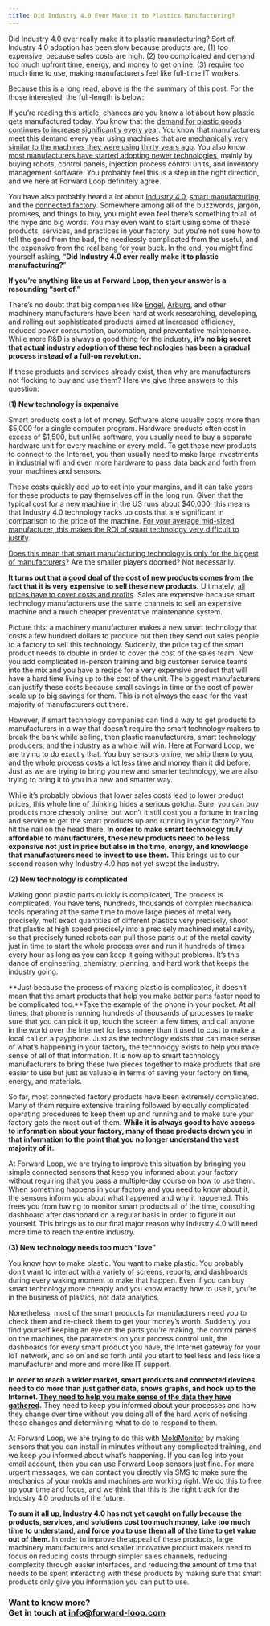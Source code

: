 ```yaml
---
title: Did Industry 4.0 Ever Make it to Plastics Manufacturing?
---
```


Did Industry 4.0 ever really make it to plastic manufacturing? Sort of. Industry 4.0 adoption has been slow because products are; (1) too expensive, because sales costs are high. (2) too complicated and demand too much upfront time, energy, and money to get online. (3) require too much time to use, making manufacturers feel like full-time IT workers.

Because this is a long read, above is the the summary of this post. For the those interested, the full-length is below:

If you’re reading this article, chances are you know a lot about how plastic gets manufactured today. You know that the [demand for plastic goods continues to increase significantly every year](https://www.grandviewresearch.com/industry-analysis/injection-molded-plastics-market). You know that manufacturers meet this demand every year using machines that are [mechanically very similar to the machines they were using thirty years ago](https://www.youtube.com/watch?v=MB9jAr2j12M). You also know [most manufacturers have started adopting newer technologies](https://www.plasticstoday.com/automotive-and-mobility/manufacturing-40-means-more-automation-more-digital-information-and-more-connectivity/26459713224158), mainly by buying robots, control panels, injection process control units, and inventory management software. You probably feel this is a step in the right direction, and we here at Forward Loop definitely agree.

You have also probably heard a lot about [Industry 4.0](https://www.plasticstoday.com/content/industry-40-factory-future), [smart manufacturing](https://icomold.com/blog/smart-manufacturing-in-plastic-injection-molding/), and the [connected factory](http://www.plasticsbusinessmag.com/stories/030117/applying-internet-things-plastics-sector.shtml#.WrdbrXWCyV4). Somewhere among all of the buzzwords, jargon, promises, and things to buy, you might even feel there’s something to all of the hype and big words. You may even want to start using some of these products, services, and practices in your factory, but you’re not sure how to tell the good from the bad, the needlessly complicated from the useful, and the expensive from the real bang for your buck. In the end, you might find yourself asking, “**Did Industry 4.0 ever really make it to plastic manufacturing?**”

**If you’re anything like us at Forward Loop, then your answer is a resounding “sort of.”**

There’s no doubt that big companies like [Engel](https://www.engelglobal.com/en/us/inject-4-0/ueber-inject-4-0.html), [Arburg](https://www.arburg.com/products-and-services/global-services/consulting/industry-40/), and other machinery manufacturers have been hard at work researching, developing, and rolling out sophisticated products aimed at increased efficiency, reduced power consumption, automation, and preventative maintenance. While more R&D is always a good thing for the industry, **it’s no big secret that actual industry adoption of these technologies has been a gradual process instead of a full-on revolution.**

If these products and services already exist, then why are manufacturers not flocking to buy and use them? Here we give three answers to this question:

**(1) New technology is expensive**

Smart products cost a lot of money. Software alone usually costs more than $5,000 for a single computer program. Hardware products often cost in excess of $1,500, but unlike software, you usually need to buy a separate hardware unit for every machine or every mold. To get these new products to connect to the Internet, you then usually need to make large investments in industrial wifi and even more hardware to pass data back and forth from your machines and sensors. 

These costs quickly add up to eat into your margins, and it can take years for these products to pay themselves off in the long run. Given that the typical cost for a new machine in the US runs about $40,000, this means that Industry 4.0 technology racks up costs that are significant in comparison to the price of the machine. [For your average mid-sized manufacturer, this makes the ROI of smart technology very difficult to justify](https://www.designnews.com/automation-motion-control/driving-smart-manufacturing-provable-roi/213630571358252).

[Does this mean that smart manufacturing technology is only for the biggest of manufacturers](https://www.plasticstoday.com/injection-molding/industry-40-isn-t-just-big-guys/11772196856723)? Are the smaller players doomed? Not necessarily.

**It turns out that a good deal of the cost of new products comes from the fact that it is very expensive to sell these new products.** Ultimately, [all prices have to cover costs and profits](https://www.entrepreneur.com/encyclopedia/pricing-a-product). Sales are expensive because smart technology manufacturers use the same channels to sell an expensive machine and a much cheaper preventative maintenance system. 

Picture this: a machinery manufacturer makes a new smart technology that costs a few hundred dollars to produce but then they send out sales people to a factory to sell this technology. Suddenly, the price tag of the smart product needs to double in order to cover the cost of the sales team. Now you add complicated in-person training and big customer service teams into the mix and you have a recipe for a very expensive product that will have a hard time living up to the cost of the unit. The biggest manufacturers can justify these costs because small savings in time or the cost of power scale up to big savings for them. This is not always the case for the vast majority of manufacturers out there.

However, if smart technology companies can find a way to get products to manufacturers in a way that doesn’t require the smart technology makers to break the bank while selling, then plastic manufacturers, smart technology producers, and the industry as a whole will win. Here at Forward Loop, we are trying to do exactly that. You buy sensors online, we ship them to you, and the whole process costs a lot less time and money than it did before. Just as we are trying to bring you new and smarter technology, we are also trying to bring it to you in a new and smarter way.

While it’s probably obvious that lower sales costs lead to lower product prices, this whole line of thinking hides a serious gotcha. Sure, you can buy products more cheaply online, but won’t it still cost you a fortune in training and service to get the smart products up and running in your factory? You hit the nail on the head there. **In order to make smart technology truly affordable to manufacturers, these new products need to be less expensive not just in price but also in the time, energy, and knowledge that manufacturers need to invest to use them.** This brings us to our second reason why Industry 4.0 has not yet swept the industry.

**(2) New technology is complicated**

Making good plastic parts quickly is complicated, The process is complicated. You have tens, hundreds, thousands of complex mechanical tools operating at the same time to move large pieces of metal very precisely, melt exact quantities of different plastics very precisely, shoot that plastic at high speed precisely into a precisely machined metal cavity, so that precisely tuned robots can pull those parts out of the metal cavity just in time to start the whole process over and run it hundreds of times every hour as long as you can keep it going without problems. It’s this dance of engineering, chemistry, planning, and hard work that keeps the industry going.

**Just because the process of making plastic is complicated, it doesn’t mean that the smart products that help you make better parts faster need to be complicated too.**Take the example of the phone in your pocket. At all times, that phone is running hundreds of thousands of processes to make sure that you can pick it up, touch the screen a few times, and call anyone in the world over the Internet for less money than it used to cost to make a local call on a payphone. Just as the technology exists that can make sense of what’s happening in your factory, the technology exists to help you make sense of all of that information. It is now up to smart technology manufacturers to bring these two pieces together to make products that are easier to use but just as valuable in terms of saving your factory on time, energy, and materials. 

So far, most connected factory products have been extremely complicated. Many of them require extensive training followed by equally complicated operating procedures to keep them up and running and to make sure your factory gets the most out of them. **While it is always good to have access to information about your factory, many of these products drown you in that information to the point that you no longer understand the vast majority of it.** 

At Forward Loop, we are trying to improve this situation by bringing you simple connected sensors that keep you informed about your factory without requiring that you pass a multiple-day course on how to use them. When something happens in your factory and you need to know about it, the sensors inform you about what happened and why it happened. This frees you from having to monitor smart products all of the time, consulting dashboard after dashboard on a regular basis in order to figure it out yourself. This brings us to our final major reason why Industry 4.0 will need more time to reach the entire industry.

**(3) New technology needs too much “love”**

You know how to make plastic. You want to make plastic. You probably don’t want to interact with a variety of screens, reports, and dashboards during every waking moment to make that happen. Even if you can buy smart technology more cheaply and you know exactly how to use it, you’re in the business of plastics, not data analytics. 

Nonetheless, most of the smart products for manufacturers need you to check them and re-check them to get your money’s worth. Suddenly you find yourself keeping an eye on the parts you’re making, the control panels on the machines, the parameters on your process control unit, the dashboards for every smart product you have, the Internet gateway for your IoT network, and so on and so forth until you start to feel less and less like a manufacturer and more and more like IT support. 

**In order to reach a wider market, smart products and connected devices need to do more than just gather data, shows graphs, and hook up to the Internet. [They need to help you make sense of the data they have gathered](https://www.plasticstoday.com/business/industry-40-look-you-leap/84977878525193).** They need to keep you informed about your processes and how they change over time without you doing all of the hard work of noticing those changes and determining what to do to respond to them. 

At Forward Loop, we are trying to do this with [MoldMonitor](https://forward-loop.com/product.html) by making sensors that you can install in minutes without any complicated training, and we keep you informed about what’s happening. If you can log into your email account, then you can use Forward Loop sensors just fine. For more urgent messages, we can contact you directly via SMS to make sure the mechanics of your molds and machines are working right. We do this to free up your time and focus, and we think that this is the right track for the Industry 4.0 products of the future.

**To sum it all up, Industry 4.0 has not yet caught on fully because the products, services, and solutions cost too much money, take too much time to understand, and force you to use them all of the time to get value out of them.** In order to improve the appeal of these products, large machinery manufacturers and smaller innovative product makers need to focus on reducing costs through simpler sales channels, reducing complexity through easier interfaces, and reducing the amount of time that needs to be spent interacting with these products by making sure that smart products only give you information you can put to use.

### **Want to know more? <br/>Get in touch at [info@forward-loop.com](mailto:info@forward-loop.com)**